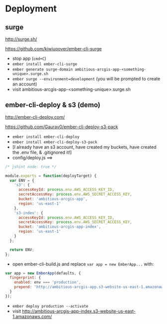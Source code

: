 # Deployment

## surge

http://surge.sh/

https://github.com/kiwiupover/ember-cli-surge

- stop app (`cmd+C`)
- `ember install ember-cli-surge`
- `ember generate surge-domain ambitious-arcgis-app-<something-unique>.surge.sh`
- `ember surge --environment=development` (you will be prompted to create an account)
- visit ambitious-arcgis-app-&lt;something-unique&gt;.surge.sh

## ember-cli-deploy & s3 (demo)

http://ember-cli-deploy.com/

https://github.com/Gaurav0/ember-cli-deploy-s3-pack

- `ember install ember-cli-deploy`
- `ember install ember-cli-deploy-s3-pack`
- [I already have an s3 account, have created my buckets, have created the .env file, & .gitignored it!]
- config/deploy.js ==>

```js
/* jshint node: true */

module.exports = function(deployTarget) {
  var ENV = {
    's3': {
      accessKeyId: process.env.AWS_ACCESS_KEY_ID,
      secretAccessKey: process.env.AWS_SECRET_ACCESS_KEY,
      bucket: 'ambitious-arcgis-app',
      region: 'us-east-1'
    },
    's3-index': {
      accessKeyId: process.env.AWS_ACCESS_KEY_ID,
      secretAccessKey: process.env.AWS_SECRET_ACCESS_KEY,
      bucket: 'ambitious-arcgis-app-index',
      region: 'us-east-1'
    }
  };

  return ENV;
};
```

- open ember-cli-build.js and replace `var app = new EmberApp...` with:

```js
var app = new EmberApp(defaults, {
  fingerprint: {
    enabled: env === 'production',
    prepend: 'http://ambitious-arcgis-app.s3-website-us-east-1.amazonaws.com/'
  }
});
```

- `ember deploy production --activate`
- visit http://ambitious-arcgis-app-index.s3-website-us-east-1.amazonaws.com/
